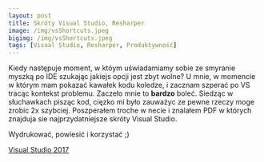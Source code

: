 ```yaml
---
layout: post
title: Skróty Visual Studio, Resharper
image: /img/vsShortcuts.jpeg
bigimg: /img/vsShortcuts.jpeg
tags: [Visual Studio, Resharper, Produktywność]
---
```


Kiedy następuje moment, w któym uświadamiamy sobie ze smyranie myszką po IDE szukając jakiejs opcji jest zbyt wolne? U mnie, w momencie w którym mam pokazać kawałek kodu koledze, i zacznam szperać po VS tracąc kontekst problemu. Zaczeło mnie to <strong>bardzo</strong> boleć. Siedząc w słuchawkach pisząc kod, cięzko mi było zauważyc ze pewne rzeczy moge zrobic 2x szybciej. Poszperałem troche w necie i znalałem PDF w których znajduja sie najprzydatniejsze skróty Visual Studio.

Wydrukować, powiesić i korzystać ;)

<a href="https://devblogs.microsoft.com/wp-content/uploads/sites/4/2019/03/vskeyboard.pdf" type="button" class="btn btn-success">Visual Studio 2017</a>